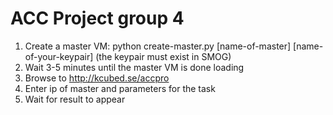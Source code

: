 # ACC Project group 4
1. Create a master VM:
	python create-master.py [name-of-master] [name-of-your-keypair] (the keypair must exist in SMOG)
2. Wait 3-5 minutes until the master VM is done loading
3. Browse to http://kcubed.se/accpro
4. Enter ip of master and parameters for the task
5. Wait for result to appear
